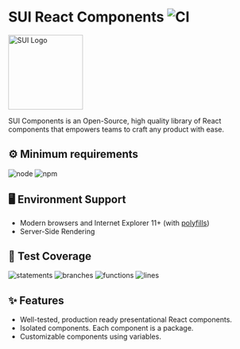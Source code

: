 # SUI React Components ![CI](https://github.com/SUI-Components/sui-components/workflows/CI/badge.svg)

<img src="https://avatars2.githubusercontent.com/u/13288987?s=200&v=4" alt="SUI Logo" width="150">

SUI Components is an Open-Source, high quality library of React components that empowers teams to craft any product with ease.

## ⚙️ Minimum requirements
![node](https://shields.io/badge/node-v16+-lightgray?logo=nodedotjs&logoWidth=20&style=for-the-badge)
![npm](https://shields.io/badge/npm-v7+-lightgrey?logo=npm&logoWidth=20&style=for-the-badge)

## 🖥 Environment Support

- Modern browsers and Internet Explorer 11+ (with [polyfills](https://github.com/SUI-Components/sui/tree/master/packages/sui-polyfills))
- Server-Side Rendering

## 🧪 Test Coverage

![statements](https://shields.io/badge/statements-72.04%25-orange)
![branches](https://shields.io/badge/branches-57.77%25-AA0000)
![functions](https://shields.io/badge/functions-58.92%25-AA0000)
![lines](https://shields.io/badge/lines-73.71%25-orange)

## ✨ Features

- Well-tested, production ready presentational React components.
- Isolated components. Each component is a package.
- Customizable components using variables.

